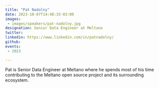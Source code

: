 ```yaml
---
title: "Pat Nadolny"
date: 2023-10-07T14:48:33-03:00
images: 
 - images/speakers/pat-nadolny.jpg
designation: Senior Data Engineer at Meltano
twitter: 
linkedin: https://www.linkedin.com/in/patnadolny/
github: 
events:
 - 2023

---
```


Pat is Senior Data Engineer at Meltano where he spends most of his time contributing to the Meltano open source project and its surrounding ecosystem.
